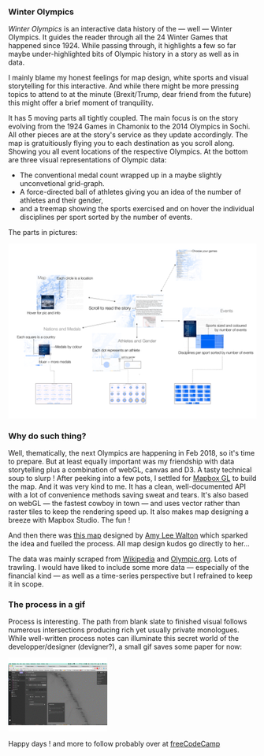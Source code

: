 ### Winter Olympics

*Winter Olympics* is an interactive data history of the — well — Winter Olympics. It guides the reader through all the 24 Winter Games that happened since 1924. While passing through, it highlights a few so far maybe under-highlighted bits of Olympic history in a story as well as in data.

I mainly blame my honest feelings for map design, white sports and visual storytelling for this interactive. And while there might be more pressing topics to attend to at the minute (Brexit/Trump, dear friend from the future) this might offer a brief moment of tranquility.

It has 5 moving parts all tightly coupled. The main focus is on the story evolving from the 1924 Games in Chamonix to the 2014 Olympics in Sochi. All other pieces are at the story's service as they update accordingly. The map is gratuitiously flying you to each destination as you scroll along. Showing you all event locations of the respective Olympics. At the bottom are three visual representations of Olympic data:

*   The conventional medal count wrapped up in a maybe slightly unconvetional grid-graph.
*   A force-directed ball of athletes giving you an idea of the number of athletes and their gender,
*   and a treemap showing the sports exercised and on hover the individual disciplines per sport sorted by the number of events.

The parts in pictures:

![rt](images/other/winter_olympics_explain.png)

### Why do such thing?

Well, thematically, the next Olympics are happening in Feb 2018, so it's time to prepare. But at least equally important was my friendship with data storytelling plus a combination of webGL, canvas and D3\. A tasty technical soup to slurp ! After peeking into a few pots, I settled for [Mapbox GL](https://www.mapbox.com/mapbox-gl-js/api/) to build the map. And it was very kind to me. It has a clean, well-documented API with a lot of convenience methods saving sweat and tears. It's also based on webGL — the fastest cowboy in town — and uses vector rather than raster tiles to keep the rendering speed up. It also makes map designing a breeze with Mapbox Studio. The fun !

And then there was [this map](https://www.mapbox.com/blog/ski-mapbox-studio/) designed by [Amy Lee Walton](https://www.mapbox.com/about/team/amy-lee-walton/) which sparked the idea and fuelled the process. All map design kudos go directly to her...

The data was mainly scraped from [Wikipedia](https://en.wikipedia.org/wiki/Winter_Olympic_Games) and [Olympic.org](https://www.olympic.org). Lots of trawling. I would have liked to include some more data — especially of the financial kind — as well as a time-series perspective but I refrained to keep it in scope.

### The process in a gif

Process is interesting. The path from blank slate to finished visual follows numerous intersections producing rich yet usually private monologues. While well-written process notes can illuminate this secret world of the developper/designer (devigner?), a small gif saves some paper for now:

![rt](images/other/winter_olympics_process.gif)

Happy days ! and more to follow probably over at [freeCodeCamp](https://medium.freecodecamp.com/d3-and-canvas-in-3-steps-8505c8b27444#.pfx01hww5)